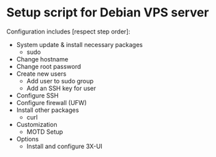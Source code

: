 # Setup script for Debian VPS server

Configuration includes [respect step order]:
- System update & install necessary packages
  - sudo
- Change hostname
- Change root password
- Create new users
  - Add user to sudo group
  - Add an SSH key for user
- Configure SSH
- Configure firewall (UFW)
- Install other packages
  - curl
- Customization
  - MOTD Setup
- Options
  - Install and configure 3X-UI
